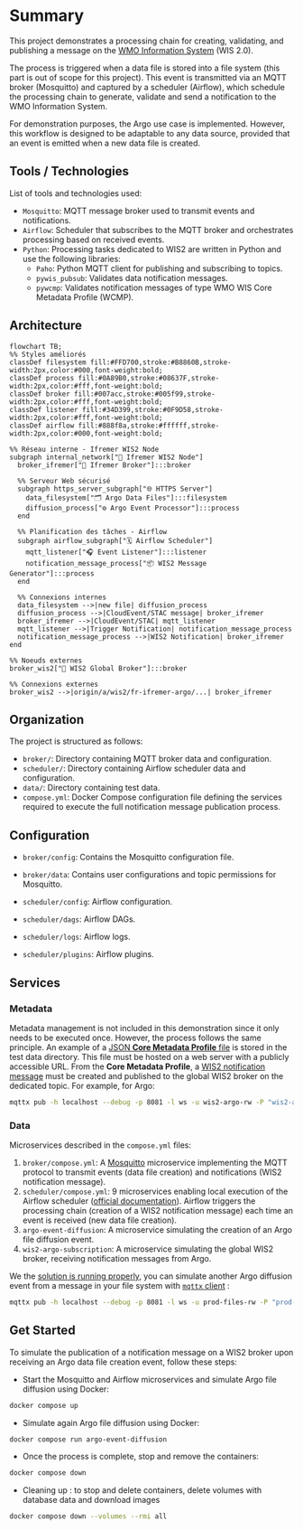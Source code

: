 # Summary

This project demonstrates a processing chain for creating, validating, and publishing a message on the [WMO Information System](https://community.wmo.int/en/activity-areas/wis/wis2-implementation) (WIS 2.0).

The process is triggered when a data file is stored into a file system (this part is out of scope for this project). This event is transmitted via an MQTT broker (Mosquitto) and captured by a scheduler (Airflow), which schedule the processing chain to generate, validate and send a notification to the WMO Information System.

For demonstration purposes, the Argo use case is implemented. However, this workflow is designed to be adaptable to any data source, provided that an event is emitted when a new data file is created.

## Tools / Technologies

List of tools and technologies used:

- `Mosquitto`: MQTT message broker used to transmit events and notifications.
- `Airflow`: Scheduler that subscribes to the MQTT broker and orchestrates processing based on received events.
- `Python`: Processing tasks dedicated to WIS2 are written in Python and use the following libraries:
  - `Paho`: Python MQTT client for publishing and subscribing to topics.
  - `pywis_pubsub`: Validates data notification messages.
  - `pywcmp`: Validates notification messages of type WMO WIS Core Metadata Profile (WCMP).

## Architecture

```{mermaid}
flowchart TB;
%% Styles améliorés
classDef filesystem fill:#FFD700,stroke:#B8860B,stroke-width:2px,color:#000,font-weight:bold;
classDef process fill:#0A89B0,stroke:#08637F,stroke-width:2px,color:#fff,font-weight:bold;
classDef broker fill:#007acc,stroke:#005f99,stroke-width:2px,color:#fff,font-weight:bold;
classDef listener fill:#34D399,stroke:#0F9D58,stroke-width:2px,color:#fff,font-weight:bold;
classDef airflow fill:#888f8a,stroke:#ffffff,stroke-width:2px,color:#000,font-weight:bold;

%% Réseau interne - Ifremer WIS2 Node
subgraph internal_network["🔗 Ifremer WIS2 Node"]
  broker_ifremer["📨 Ifremer Broker"]:::broker

  %% Serveur Web sécurisé
  subgraph https_server_subgraph["🌐 HTTPS Server"]
    data_filesystem["🗂️ Argo Data Files"]:::filesystem
    diffusion_process["⚙️ Argo Event Processor"]:::process
  end

  %% Planification des tâches - Airflow
  subgraph airflow_subgraph["🗓️ Airflow Scheduler"]
    mqtt_listener["🎧 Event Listener"]:::listener
    notification_message_process["📦 WIS2 Message Generator"]:::process
  end

  %% Connexions internes
  data_filesystem -->|new file| diffusion_process
  diffusion_process -->|CloudEvent/STAC message| broker_ifremer
  broker_ifremer -->|CloudEvent/STAC| mqtt_listener
  mqtt_listener -->|Trigger Notification| notification_message_process
  notification_message_process -->|WIS2 Notification| broker_ifremer
end

%% Noeuds externes
broker_wis2["📨 WIS2 Global Broker"]:::broker

%% Connexions externes
broker_wis2 -->|origin/a/wis2/fr-ifremer-argo/...| broker_ifremer

```

## Organization

The project is structured as follows:

- `broker/`: Directory containing MQTT broker data and configuration.
- `scheduler/`: Directory containing Airflow scheduler data and configuration.
- `data/`: Directory containing test data.
- `compose.yml`: Docker Compose configuration file defining the services required to execute the full notification message publication process.

## Configuration

- `broker/config`: Contains the Mosquitto configuration file.
- `broker/data`: Contains user configurations and topic permissions for Mosquitto.

- `scheduler/config`: Airflow configuration.
- `scheduler/dags`: Airflow DAGs.
- `scheduler/logs`: Airflow logs.
- `scheduler/plugins`: Airflow plugins.

## Services

### Metadata

Metadata management is not included in this demonstration since it only needs to be executed once. However, the process follows the same principle. An example of a [JSON **Core Metadata Profile** file](/data/core-metadata/fr-ifremer-argo-core-metadata.json) is stored in the test data directory. This file must be hosted on a web server with a publicly accessible URL. From the **Core Metadata Profile**, a [WIS2 notification message](/data/notification-message/core-metadata-msg-notification.json) must be created and published to the global WIS2 broker on the dedicated topic. For example, for Argo:

```bash
mqttx pub -h localhost --debug -p 8081 -l ws -u wis2-argo-rw -P "wis2-argo-rw" --path / -t origin/a/wis2/fr-ifremer-argo/metadata -m "$(cat ./data/notification-message/core-metadata-msg-notification.json)"
```

### Data

Microservices described in the `compose.yml` files:

1. `broker/compose.yml`: A [Mosquitto](https://devops.ifremer.fr/development/tools/message/mosquitto) microservice implementing the MQTT protocol to transmit events (data file creation) and notifications (WIS2 notification message).
2. `scheduler/compose.yml`: 9 microservices enabling local execution of the Airflow scheduler ([official documentation](https://airflow.apache.org/docs/apache-airflow/stable/howto/docker-compose/index.html)). Airflow triggers the processing chain (creation of a WIS2 notification message) each time an event is received (new data file creation).
3. `argo-event-diffusion`: A microservice simulating the creation of an Argo file diffusion event.
4. `wis2-argo-subscription`: A microservice simulating the global WIS2 broker, receiving notification messages from Argo.

We the [solution is running properly](#get-started), you can simulate another Argo diffusion event from a message in your file system with [`mqttx` client](https://mqttx.app/downloads?os=linux) :

```bash
mqttx pub -h localhost --debug -p 8081 -l ws -u prod-files-rw -P "prod-files-rw" --path / -t diffusion/files/coriolis/argo/bufr -m "$(cat ./data/event-message/IOPX01_LFVX_071528_RRA.json)"
```

## Get Started

To simulate the publication of a notification message on a WIS2 broker upon receiving an Argo data file creation event, follow these steps:

- Start the Mosquitto and Airflow microservices and simulate Argo file diffusion using Docker:

```bash
docker compose up
```

- Simulate again Argo file diffusion using Docker:

```bash
docker compose run argo-event-diffusion
```

- Once the process is complete, stop and remove the containers:

```bash
docker compose down
```

- Cleaning up : to stop and delete containers, delete volumes with database data and download images

```bash
docker compose down --volumes --rmi all
```
